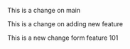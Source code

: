 This is a change on main

This is a change on adding new feature 

This is a new change form feature 101